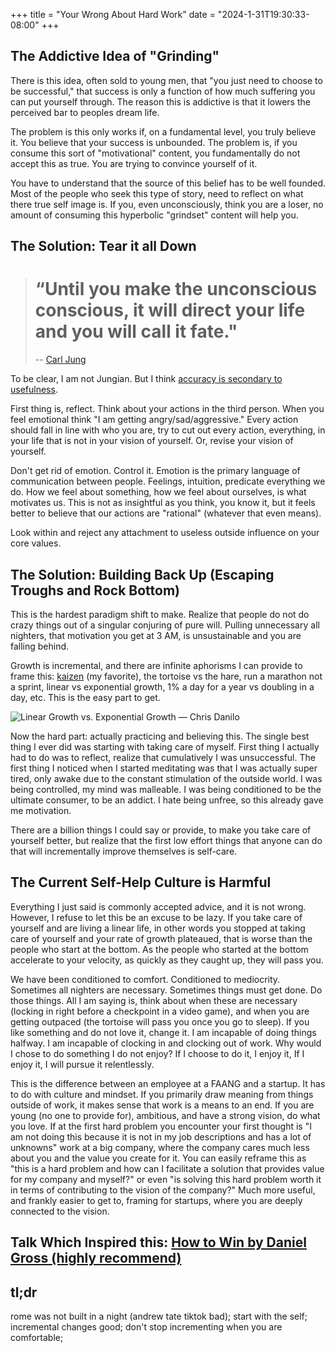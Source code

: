 ﻿+++
title = "Your Wrong About Hard Work" 
date = "2024-1-31T19:30:33-08:00"
+++
## The Addictive Idea of "Grinding"
There is this idea, often sold to young men, that "you just need to choose to be successful," that success is only a function of how much suffering you can put yourself through. The reason this is addictive is that it lowers the perceived bar to peoples dream life. 

The problem is this only works if, on a fundamental level, you truly believe it. You believe that your success is unbounded. The problem is, if you consume this sort of "motivational" content, you fundamentally do not accept this as true. You are trying to convince yourself of it. 

You have to understand that the source of this belief has to be well founded. Most of the people who seek this type of story, need to reflect on what there true self image is. If you, even unconsciously, think you are a loser, no amount of consuming this hyperbolic "grindset" content will help you. 

## The Solution: Tear it all Down 
> # “Until you make the unconscious conscious, it will direct your life and you will call it fate."
> -- [Carl Jung](https://en.wikipedia.org/wiki/Carl_Jung)

To be clear, I am not Jungian. But I think [accuracy is secondary to usefulness](https://en.wikipedia.org/wiki/All_models_are_wrong). 

First thing is, reflect. Think about your actions in the third person. When you feel emotional think "I am getting angry/sad/aggressive." Every action should fall in line with who you are, try to cut out every action, everything, in your life that is not in your vision of yourself. Or, revise your vision of yourself. 

Don't get rid of emotion. Control it. Emotion is the primary language of communication between people. Feelings, intuition, predicate everything we do. How we feel about something, how we feel about ourselves, is what motivates us. This is not as insightful as you think, you know it, but it feels better to believe that our actions are "rational" (whatever that even means). 

Look within and reject any attachment to useless outside influence on your core values. 

## The Solution: Building Back Up (Escaping Troughs and Rock Bottom)
This is the hardest paradigm shift to make. Realize that people do not do crazy things out of a singular conjuring of pure will. Pulling unnecessary all nighters, that motivation you get at 3 AM, is unsustainable and you are falling behind. 

Growth is incremental, and there are infinite aphorisms I can provide to frame this: [kaizen](https://en.wikipedia.org/wiki/Kaizen) (my favorite), the tortoise vs the hare, run a marathon not a sprint, linear vs exponential growth, 1% a day for a year vs doubling in a day, etc. This is the easy part to get. 

![Linear Growth vs. Exponential Growth — Chris Danilo](https://cdn-images-1.medium.com/max/1200/1*_EslFr9qVHwSIMArMlFnRg.png)

Now the hard part: actually practicing and believing this. The single best thing I ever did was starting with taking care of myself. First thing I actually had to do was to reflect, realize that cumulatively I was unsuccessful. The first thing I noticed when I started meditating was that I was actually super tired, only awake due to the constant stimulation of the outside world. I was being controlled, my mind was malleable. I was being conditioned to be the ultimate consumer, to be an addict. I hate being unfree, so this already gave me motivation. 

There are a billion things I could say or provide, to make you take care of yourself better, but realize that the first low effort things that anyone can do that will incrementally improve themselves is self-care. 

## The Current Self-Help Culture is Harmful
Everything I just said is commonly accepted advice, and it is not wrong. However, I refuse to let this be an excuse to be lazy. If you take care of yourself and are living a linear life, in other words you stopped at taking care of yourself and your rate of growth plateaued, that is worse than the people who start at the bottom. As the people who started at the bottom accelerate to your velocity, as quickly as they caught up, they will pass you. 

We have been conditioned to comfort. Conditioned to mediocrity. Sometimes all nighters are necessary. Sometimes things must get done. Do those things. All I am saying is, think about when these are necessary (locking in right before a checkpoint in a video game), and when you are getting outpaced (the tortoise will pass you once you go to sleep).  If you like something and do not love it, change it. I am incapable of doing things halfway. I am incapable of clocking in and clocking out of work. Why would I chose to do something I do not enjoy? If I choose to do it, I enjoy it, If I enjoy it, I will pursue it relentlessly. 

This is the difference between an employee at a FAANG and a startup. It has to do with culture and mindset. If you primarily draw meaning from things outside of work, it makes sense that work is a means to an end. If you are young (no one to provide for), ambitious, and have a strong vision, do what you love. If at the first hard problem you encounter your first thought is "I am not doing this because it is not in my job descriptions and has a lot of unknowns" work at a big company, where the company cares much less about you and the value you create for it. You can easily reframe this as "this is a hard problem and how can I facilitate a solution that provides value for my company and myself?" or even "is solving this hard problem worth it in terms of contributing to the vision of the company?" Much more useful, and frankly easier to get to, framing for startups, where you are deeply connected to the vision.

## Talk Which Inspired this: [How to Win by Daniel Gross (highly recommend)](https://www.youtube.com/watch?v=LH1bewTg-P4)
## tl;dr
rome was not built in a night (andrew tate tiktok bad); start with the self; incremental changes good; don't stop incrementing when you are comfortable; 
